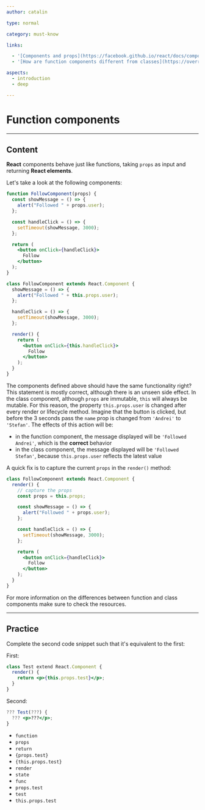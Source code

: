 ```yaml
---
author: catalin

type: normal

category: must-know

links:

  - '[Components and props](https://facebook.github.io/react/docs/components-and-props.html){website}'
  - '[How are function components different from classes](https://overreacted.io/how-are-function-components-different-from-classes/){website}'

aspects:
  - introduction
  - deep

---
```


# Function components

---
## Content

**React** components behave just like functions, taking `props` as input and returning **React elements**.

Let's take a look at the following components:

```jsx
function FollowComponent(props) {
  const showMessage = () => {
    alert("Followed " + props.user);
  };

  const handleClick = () => {
    setTimeout(showMessage, 3000);
  };

  return (
    <button onClick={handleClick}>
      Follow
    </button>
  );
}

class FollowComponent extends React.Component {
  showMessage = () => {
    alert("Followed " + this.props.user);
  };

  handleClick = () => {
    setTimeout(showMessage, 3000);
  };

  render() {
    return (
      <button onClick={this.handleClick}>
        Follow
      </button>
    );
  }
}
```

The components defined above should have the same functionality right? This statement is mostly correct, although there is an unseen side effect. In the class component, although `props` are immutable, `this` will always be mutable. For this reason, the property `this.props.user` is changed after every render or lifecycle method. Imagine that the button is clicked, but before the 3 seconds pass the `name` prop is changed from `'Andrei'` to `'Stefan'`. The effects of this action will be:

- in the function component, the message displayed will be `'Followed Andrei'`, which is the **correct** behavior
- in the class component, the message displayed will be `'Followed Stefan'`, because `this.props.user` reflects the latest value

A quick fix is to capture the current `props` in the `render()` method:

```jsx
class FollowComponent extends React.Component {
  render() {
    // capture the props
    const props = this.props;

    const showMessage = () => {
      alert("Followed " + props.user);
    };

    const handleClick = () => {
      setTimeout(showMessage, 3000);
    };

    return (
      <button onClick={handleClick}>
        Follow
      </button>
    );
  }
}
```

For more information on the differences between function and class components make sure to check the resources.

---
## Practice

Complete the second code snippet such that it's equivalent to the first:

First:
```jsx
class Test extend React.Component {
  render() {
    return <p>{this.props.test}</p>;
  }
}
```

Second:
```jsx
??? Test(???) {
  ??? <p>???</p>;
}
```


* `function`
* `props`
* `return`
* `{props.test}`
* `{this.props.test}`
* `render`
* `state`
* `func`
* `props.test`
* `test`
* `this.props.test`
